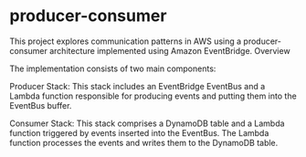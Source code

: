 # producer-consumer
This project explores communication patterns in AWS using a producer-consumer architecture implemented using Amazon EventBridge.
Overview

The implementation consists of two main components:

Producer Stack: This stack includes an EventBridge EventBus and a Lambda function responsible for producing events and putting them into the EventBus buffer.

Consumer Stack: This stack comprises a DynamoDB table and a Lambda function triggered by events inserted into the EventBus. The Lambda function processes the events and writes them to the DynamoDB table.
